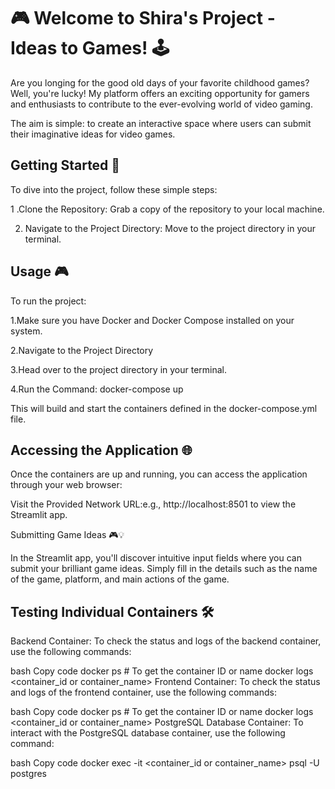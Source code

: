 # 🎮 Welcome to Shira's Project - Ideas to Games! 🕹️
Are you longing for the good old days of your favorite childhood games? 
Well, you're lucky!
My platform offers an exciting opportunity for gamers and enthusiasts to contribute to the ever-evolving world of video gaming.

The aim is simple: to create an interactive space where users can submit their imaginative ideas for video games.

## Getting Started 🚀
To dive into the project, follow these simple steps:

  1 .Clone the Repository: 
  Grab a copy of the repository to your local machine.


  2. Navigate to the Project Directory: Move to the project directory in your terminal.

## Usage 🎮
To run the project:

1.Make sure you have Docker and Docker Compose installed on your system.



2.Navigate to the Project Directory


3.Head over to the project directory in your terminal.


4.Run the Command: 
  docker-compose up



This will build and start the containers defined in the docker-compose.yml file.


## Accessing the Application 🌐

Once the containers are up and running, you can access the application through your web browser:






Visit the Provided Network URL:e.g., http://localhost:8501 to view the Streamlit app.





Submitting Game Ideas 🎮💡



In the Streamlit app, you'll discover intuitive input fields where you can submit your brilliant game ideas. Simply fill in the details such as the name of the game, platform, and main actions of the game.

## Testing Individual Containers 🛠️
Backend Container:
To check the status and logs of the backend container, use the following commands:

bash
Copy code
docker ps # To get the container ID or name
docker logs <container_id or container_name>
Frontend Container:
To check the status and logs of the frontend container, use the following commands:

bash
Copy code
docker ps # To get the container ID or name
docker logs <container_id or container_name>
PostgreSQL Database Container:
To interact with the PostgreSQL database container, use the following command:

bash
Copy code
docker exec -it <container_id or container_name> psql -U postgres

